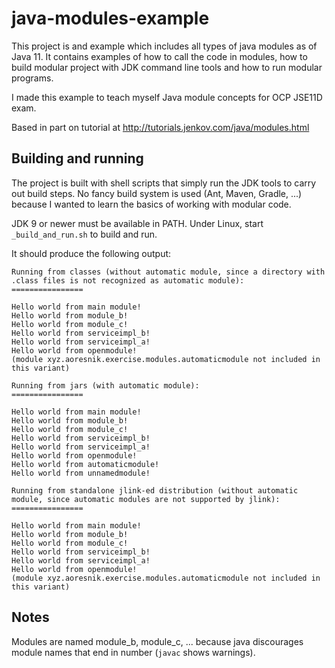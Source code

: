 # java-modules-example

This project is and example which includes all types of java modules as of Java
11. It  contains examples of how to call the code in modules, how to build
modular project with JDK command line tools and how to run modular programs.

I made this example to teach myself Java module concepts for OCP JSE11D exam.

Based in part on tutorial at http://tutorials.jenkov.com/java/modules.html


## Building and running

The project is built with shell scripts that simply run the JDK tools to carry
out build steps. No fancy build system is used (Ant, Maven, Gradle, ...)
because I wanted to learn the basics of working with modular code.

JDK 9 or newer must be available in PATH. Under Linux, start
`_build_and_run.sh` to build and run.

It should produce the following output:

```
Running from classes (without automatic module, since a directory with .class files is not recognized as automatic module):
================

Hello world from main module!
Hello world from module_b!
Hello world from module_c!
Hello world from serviceimpl_b!
Hello world from serviceimpl_a!
Hello world from openmodule!
(module xyz.aoresnik.exercise.modules.automaticmodule not included in this variant)

Running from jars (with automatic module):
================

Hello world from main module!
Hello world from module_b!
Hello world from module_c!
Hello world from serviceimpl_b!
Hello world from serviceimpl_a!
Hello world from openmodule!
Hello world from automaticmodule!
Hello world from unnamedmodule!

Running from standalone jlink-ed distribution (without automatic module, since automatic modules are not supported by jlink):
================

Hello world from main module!
Hello world from module_b!
Hello world from module_c!
Hello world from serviceimpl_b!
Hello world from serviceimpl_a!
Hello world from openmodule!
(module xyz.aoresnik.exercise.modules.automaticmodule not included in this variant)

```


## Notes

Modules are named module_b, module_c, ... because java discourages module names
that end in number (`javac` shows warnings).
